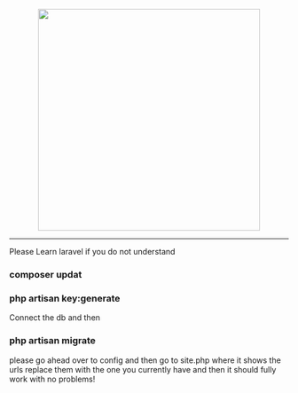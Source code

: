 <p align="center"><img src="https://raw.githubusercontent.com/FoxxoSnoot/laravel-roblox-clone/main/public/img/logo.png" width="400" style="max-width: 100%;"></p>
<hr>
Please Learn laravel if you do not  understand


<H3>composer updat</H3>
<H3>php artisan key:generate</H3>
Connect the db and then

<H3>php artisan migrate</H3>
<p>please go ahead over to config and then go to site.php where it shows the urls replace them with the one you currently have and then it should fully work with no problems!</p>
